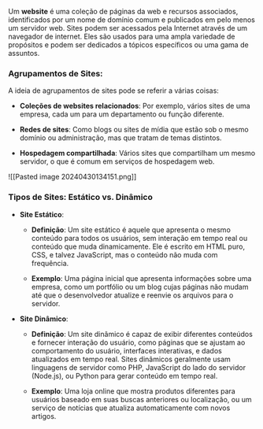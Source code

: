 Um **website** é uma coleção de páginas da web e recursos associados, identificados por um nome de domínio comum e publicados em pelo menos um servidor web. Sites podem ser acessados pela Internet através de um navegador de internet. Eles são usados para uma ampla variedade de propósitos e podem ser dedicados a tópicos específicos ou uma gama de assuntos.

### Agrupamentos de Sites:

A ideia de agrupamentos de sites pode se referir a várias coisas:

- **Coleções de websites relacionados**: Por exemplo, vários sites de uma empresa, cada um para um departamento ou função diferente.

- **Redes de sites**: Como blogs ou sites de mídia que estão sob o mesmo domínio ou administração, mas que tratam de temas distintos.

- **Hospedagem compartilhada**: Vários sites que compartilham um mesmo servidor, o que é comum em serviços de hospedagem web.


![[Pasted image 20240430134151.png]]

### Tipos de Sites: Estático vs. Dinâmico

- **Site Estático**: 
  - **Definição**: Um site estático é aquele que apresenta o mesmo conteúdo para todos os usuários, sem interação em tempo real ou conteúdo que muda dinamicamente. Ele é escrito em HTML puro, CSS, e talvez JavaScript, mas o conteúdo não muda com frequência.
  
  - **Exemplo**: Uma página inicial que apresenta informações sobre uma empresa, como um portfólio ou um blog cujas páginas não mudam até que o desenvolvedor atualize e reenvie os arquivos para o servidor.

- **Site Dinâmico**: 

  - **Definição**: Um site dinâmico é capaz de exibir diferentes conteúdos e fornecer interação do usuário, como páginas que se ajustam ao comportamento do usuário, interfaces interativas, e dados atualizados em tempo real. Sites dinâmicos geralmente usam linguagens de servidor como PHP, JavaScript do lado do servidor (Node.js), ou Python para gerar conteúdo em tempo real.
  
  - **Exemplo**: Uma loja online que mostra produtos diferentes para usuários baseado em suas buscas anteriores ou localização, ou um serviço de notícias que atualiza automaticamente com novos artigos.





